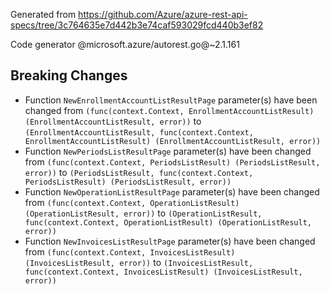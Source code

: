 Generated from https://github.com/Azure/azure-rest-api-specs/tree/3c764635e7d442b3e74caf593029fcd440b3ef82

Code generator @microsoft.azure/autorest.go@~2.1.161

## Breaking Changes

- Function `NewEnrollmentAccountListResultPage` parameter(s) have been changed from `(func(context.Context, EnrollmentAccountListResult) (EnrollmentAccountListResult, error))` to `(EnrollmentAccountListResult, func(context.Context, EnrollmentAccountListResult) (EnrollmentAccountListResult, error))`
- Function `NewPeriodsListResultPage` parameter(s) have been changed from `(func(context.Context, PeriodsListResult) (PeriodsListResult, error))` to `(PeriodsListResult, func(context.Context, PeriodsListResult) (PeriodsListResult, error))`
- Function `NewOperationListResultPage` parameter(s) have been changed from `(func(context.Context, OperationListResult) (OperationListResult, error))` to `(OperationListResult, func(context.Context, OperationListResult) (OperationListResult, error))`
- Function `NewInvoicesListResultPage` parameter(s) have been changed from `(func(context.Context, InvoicesListResult) (InvoicesListResult, error))` to `(InvoicesListResult, func(context.Context, InvoicesListResult) (InvoicesListResult, error))`
